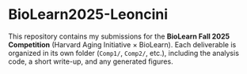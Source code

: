 # BioLearn2025-Leoncini
This repository contains my submissions for the **BioLearn Fall 2025 Competition** (Harvard Aging Initiative × BioLearn).   Each deliverable is organized in its own folder (`Comp1/`, `Comp2/`, etc.), including the analysis code, a short write-up, and any generated figures.
